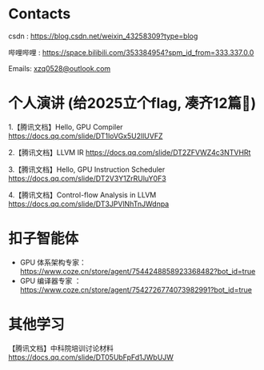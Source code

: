 # Contacts
csdn : https://blog.csdn.net/weixin_43258309?type=blog

哔哩哔哩 : https://space.bilibili.com/353384954?spm_id_from=333.337.0.0

Emails: xzq0528@outlook.com


# 个人演讲 (给2025立个flag, 凑齐12篇🙂) 

1.【腾讯文档】Hello, GPU Compiler https://docs.qq.com/slide/DT1loVGx5U2llUVFZ

2.【腾讯文档】LLVM IR https://docs.qq.com/slide/DT2ZFVWZ4c3NTVHRt

3.【腾讯文档】Hello, GPU Instruction Scheduler https://docs.qq.com/slide/DT2V3Y1ZrRUluY0F3

4.【腾讯文档】Control-flow Analysis in LLVM https://docs.qq.com/slide/DT3JPVlNhTnJWdnpa


# 扣子智能体
- GPU 体系架构专家： https://www.coze.cn/store/agent/7544248858923368482?bot_id=true
- GPU 编译器专家 ：https://www.coze.cn/store/agent/7542726774073982991?bot_id=true


# 其他学习

【腾讯文档】中科院培训讨论材料 https://docs.qq.com/slide/DT05UbFpFd1JWbUJW

